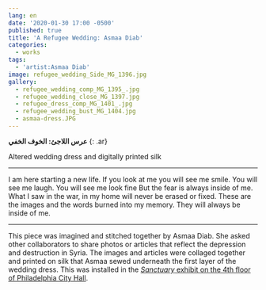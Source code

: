 ```yaml
---
lang: en
date: '2020-01-30 17:00 -0500'
published: true
title: 'A Refugee Wedding: Asmaa Diab'
categories:
  - works
tags:
  - 'artist:Asmaa Diab'
image: refugee_wedding_Side_MG_1396.jpg
gallery:
  - refugee_wedding_comp_MG_1395_.jpg
  - refugee_wedding_close_MG_1397.jpg
  - refugee_dress_comp_MG_1401_.jpg
  - refugee_wedding_bust_MG_1404.jpg
  - asmaa-dress.JPG
---
```

**عرس اللاجئ: الخوف الخفي**
{: .ar}

Altered wedding dress and digitally printed silk

<hr/>

I am here starting a new life.
If you look at me you will see me smile. You will see me laugh. You will see me look fine
But the fear is always inside of me.
What I saw in the war, in my home will never be erased or fixed.
These are the images and the words burned into my memory.
They will always be inside of me.

<hr/>

This piece was imagined and stitched together by Asmaa Diab. She asked other collaborators to share photos or articles that reflect the depression and destruction in Syria. The images and articles were collaged together and printed on silk that Asmaa sewed underneath the first layer of the wedding dress. This was installed in the [_Sanctuary_ exhibit on the 4th floor of Philadelphia City Hall](http://fps.swarthmore.edu/exhibitions/exhibit:city%20hall/sanctuary/).



